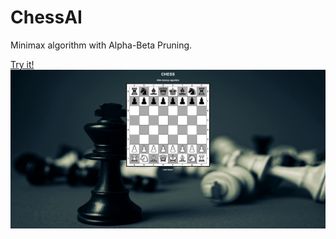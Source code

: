 <h1>ChessAI</h1>
<p>Minimax algorithm with Alpha-Beta Pruning.</p>
<a href="https://kentpirma.eu/ChessAI/">Try it!</a>
<img src="screenshot.jpg">
